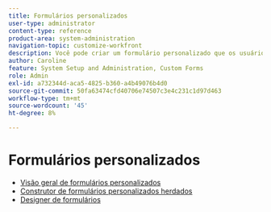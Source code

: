 ```yaml
---
title: Formulários personalizados
user-type: administrator
content-type: reference
product-area: system-administration
navigation-topic: customize-workfront
description: Você pode criar um formulário personalizado que os usuários podem anexar a um objeto do Workfront. Os usuários que trabalham no objeto podem preencher o formulário personalizado para fornecer informações sobre o objeto.
author: Caroline
feature: System Setup and Administration, Custom Forms
role: Admin
exl-id: a732344d-aca5-4825-b360-a4b49076b4d0
source-git-commit: 50fa63474cfd40706e74507c3e4c231c1d97d463
workflow-type: tm+mt
source-wordcount: '45'
ht-degree: 8%

---
```


# Formulários personalizados

* [Visão geral de formulários personalizados](../../../administration-and-setup/customize-workfront/create-manage-custom-forms/custom-forms-overview.md)
* [Construtor de formulários personalizados herdados](/help/quicksilver/administration-and-setup/customize-workfront/create-manage-custom-forms/use-the-custom-form-builder.md)
* [Designer de formulários](/help/quicksilver/administration-and-setup/customize-workfront/create-manage-custom-forms/form-designer/form-designer-toc.md)

